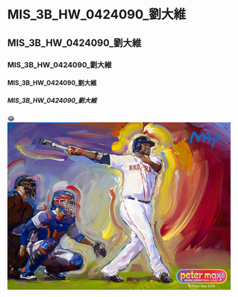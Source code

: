 # MIS_3B_HW_0424090_劉大維
## MIS_3B_HW_0424090_劉大維
### MIS_3B_HW_0424090_劉大維
#### MIS_3B_HW_0424090_劉大維
##### MIS_3B_HW_0424090_劉大維

:joy:
![](papi.jpg)
